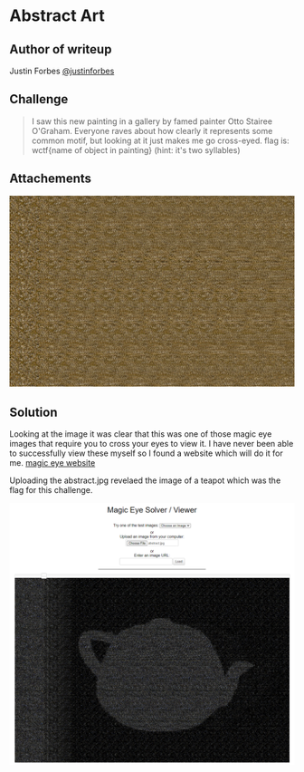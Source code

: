 # Abstract Art

## Author of writeup

Justin Forbes [@justinforbes](https://twitter.com/justinforbes)

## Challenge

> I saw this new painting in a gallery by famed painter Otto Stairee O'Graham. Everyone raves about how clearly it represents some common motif, but looking at it just makes me go cross-eyed.
> flag is: wctf{name of object in painting} (hint: it's two syllables)

## Attachements

![abstract.jpg](../images/abstract.jpg)

## Solution

Looking at the image it was clear that this was one of those magic eye images that require you to cross your eyes to view it. I have never been able to successfully view these myself so I found a website which will do it for me. [magic eye website](https://magiceye.ecksdee.co.uk/)

Uploading the abstract.jpg revelaed the image of a teapot which was the flag for this challenge.

![Abstract Solution](../images/abstract_solution.png)
